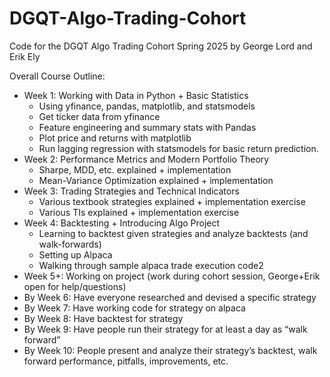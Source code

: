 # DGQT-Algo-Trading-Cohort
Code for the DGQT Algo Trading Cohort Spring 2025 by George Lord and Erik Ely

Overall Course Outline:
- Week 1: Working with Data in Python + Basic Statistics
  - Using yfinance, pandas, matplotlib, and statsmodels
  - Get ticker data from yfinance
  - Feature engineering and summary stats with Pandas
  - Plot price and returns with matplotlib
  - Run lagging regression with statsmodels for basic return prediction.
- Week 2: Performance Metrics and Modern Portfolio Theory
  - Sharpe, MDD, etc. explained + implementation
  - Mean-Variance Optimization explained + implementation
- Week 3: Trading Strategies and Technical Indicators
  - Various textbook strategies explained + implementation exercise
  - Various TIs explained + implementation exercise
- Week 4: Backtesting + Introducing Algo Project
  - Learning to backtest given strategies and analyze backtests (and walk-forwards)
  - Setting up Alpaca
  - Walking through sample alpaca trade execution code2
- Week 5+: Working on project (work during cohort session, George+Erik open for help/questions)
- By Week 6: Have everyone researched and devised a specific strategy
- By Week 7: Have working code for strategy on alpaca
- By Week 8: Have backtest for strategy
- By Week 9: Have people run their strategy for at least a day as “walk forward”
- By Week 10: People present and analyze their strategy’s backtest, walk forward performance, pitfalls, improvements, etc.
